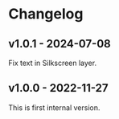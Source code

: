 # Changelog

## v1.0.1 - 2024-07-08

Fix text in Silkscreen layer.

## v1.0.0 - 2022-11-27

This is first internal version.
